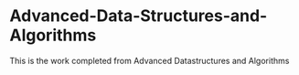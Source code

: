 # Advanced-Data-Structures-and-Algorithms

This is the work completed from Advanced Datastructures and Algorithms
